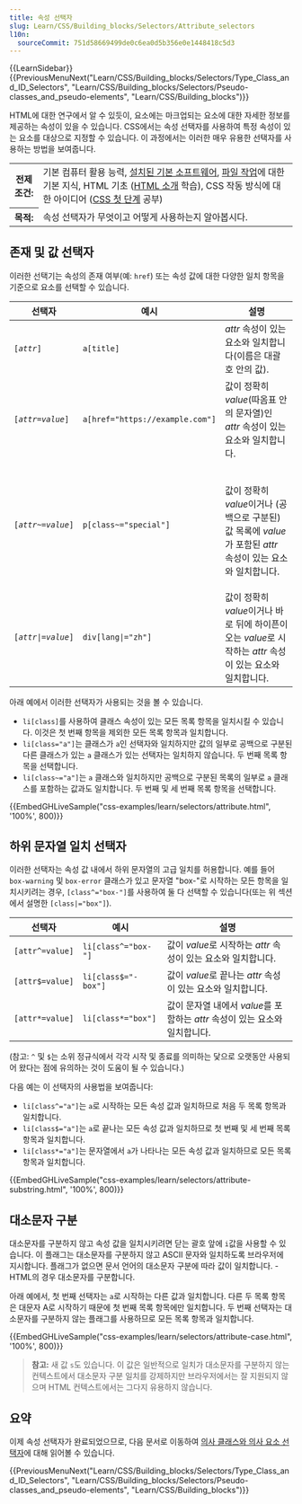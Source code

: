 ```yaml
---
title: 속성 선택자
slug: Learn/CSS/Building_blocks/Selectors/Attribute_selectors
l10n:
  sourceCommit: 751d58669499de0c6ea0d5b356e0e1448418c5d3
---
```


{{LearnSidebar}}{{PreviousMenuNext("Learn/CSS/Building_blocks/Selectors/Type_Class_and_ID_Selectors", "Learn/CSS/Building_blocks/Selectors/Pseudo-classes_and_pseudo-elements", "Learn/CSS/Building_blocks")}}

HTML에 대한 연구에서 알 수 있듯이, 요소에는 마크업되는 요소에 대한 자세한 정보를 제공하는 속성이 있을 수 있습니다. CSS에서는 속성 선택자를 사용하여 특정 속성이 있는 요소를 대상으로 지정할 수 있습니다. 이 과정에서는 이러한 매우 유용한 선택자를 사용하는 방법을 보여줍니다.

<table>
  <tbody>
    <tr>
      <th scope="row">전제조건:</th>
      <td>
        기본 컴퓨터 활용 능력,
        <a
          href="/ko/docs/Learn/Getting_started_with_the_web/Installing_basic_software"
          >설치된 기본 소프트웨어</a
        >,
        <a
          href="/ko/docs/Learn/Getting_started_with_the_web/Dealing_with_files"
          >파일 작업</a
        >에 대한 기본 지식, HTML 기초 (<a href="/ko/docs/Learn/HTML/Introduction_to_HTML"
          >HTML 소개</a
        > 학습), CSS 작동 방식에 대한 아이디어 (<a href="/ko/docs/Learn/CSS/First_steps">CSS 첫 단계</a> 공부)
      </td>
    </tr>
    <tr>
      <th scope="row">목적:</th>
      <td>속성 선택자가 무엇이고 어떻게 사용하는지 알아봅시다.</td>
    </tr>
  </tbody>
</table>

## 존재 및 값 선택자

이러한 선택기는 속성의 존재 여부(예: `href`) 또는 속성 값에 대한 다양한 일치 항목을 기준으로 요소를 선택할 수 있습니다.

<table class="standard-table">
  <thead>
    <tr>
      <th scope="col">선택자</th>
      <th scope="col">예시</th>
      <th scope="col">설명</th>
    </tr>
  </thead>
  <tbody>
    <tr>
      <td><code>[<em>attr</em>]</code></td>
      <td><code>a[title]</code></td>
      <td>
        <em>attr</em> 속성이 있는 요소와 일치합니다(이름은 대괄호 안의 값).
      </td>
    </tr>
    <tr>
      <td><code>[<em>attr</em>=<em>value</em>]</code></td>
      <td><code>a[href="https://example.com"]</code></td>
      <td>
        값이 정확히 <em>value</em>(따옴표 안의 문자열)인 <em>attr</em> 속성이 있는 요소와 일치합니다.
      </td>
    </tr>
    <tr>
      <td><code>[<em>attr</em>~=<em>value</em>]</code></td>
      <td><code>p[class~="special"]</code></td>
      <td>
        <p>
          <br />
          값이 정확히 <em>value</em>이거나 (공백으로 구분된) 값 목록에 <em>value</em>가 포함된 <em>attr</em> 속성이 있는 요소와 일치합니다.
        </p>
      </td>
    </tr>
    <tr>
      <td><code>[<em>attr</em>|=<em>value</em>]</code></td>
      <td><code>div[lang|="zh"]</code></td>
      <td>
        값이 정확히 <em>value</em>이거나 바로 뒤에 하이픈이 오는 <em>value</em>로 시작하는 <em>attr</em> 속성이 있는 요소와 일치합니다.
      </td>
    </tr>
  </tbody>
</table>

아래 예에서 이러한 선택자가 사용되는 것을 볼 수 있습니다.

- `li[class]`를 사용하여 클래스 속성이 있는 모든 목록 항목을 일치시킬 수 있습니다. 이것은 첫 번째 항목을 제외한 모든 목록 항목과 일치합니다.
- `li[class="a"]`는 클래스가 `a`인 선택자와 일치하지만 값의 일부로 공백으로 구분된 다른 클래스가 있는 `a` 클래스가 있는 선택자는 일치하지 않습니다. 두 번째 목록 항목을 선택합니다.
- `li[class~="a"]`는 `a` 클래스와 일치하지만 공백으로 구분된 목록의 일부로 `a` 클래스를 포함하는 값과도 일치합니다. 두 번째 및 세 번째 목록 항목을 선택합니다.

{{EmbedGHLiveSample("css-examples/learn/selectors/attribute.html", '100%', 800)}}

## 하위 문자열 일치 선택자

이러한 선택자는 속성 값 내에서 하위 문자열의 고급 일치를 허용합니다. 예를 들어 `box-warning` 및 `box-error` 클래스가 있고 문자열 "box-"로 시작하는 모든 항목을 일치시키려는 경우, `[class^="box-"]`를 사용하여 둘 다 선택할 수 있습니다(또는 위 섹션에서 설명한 `[class|="box"]`).

| 선택자          | 예시                | 설명                                                                        |
| --------------- | ------------------- | --------------------------------------------------------------------------- |
| `[attr^=value]` | `li[class^="box-"]` | 값이 *value*로 시작하는 _attr_ 속성이 있는 요소와 일치합니다.               |
| `[attr$=value]` | `li[class$="-box"]` | 값이 *value*로 끝나는 _attr_ 속성이 있는 요소와 일치합니다.                 |
| `[attr*=value]` | `li[class*="box"]`  | 값이 문자열 내에서 *value*를 포함하는 _attr_ 속성이 있는 요소와 일치합니다. |

(참고: `^` 및 `$`는 소위 정규식에서 각각 시작 및 종료를 의미하는 닻으로 오랫동안 사용되어 왔다는 점에 유의하는 것이 도움이 될 수 있습니다.)

다음 예는 이 선택자의 사용법을 보여줍니다:

- `li[class^="a"]`는 `a`로 시작하는 모든 속성 값과 일치하므로 처음 두 목록 항목과 일치합니다.
- `li[class$="a"]`는 `a`로 끝나는 모든 속성 값과 일치하므로 첫 번째 및 세 번째 목록 항목과 일치합니다.
- `li[class*="a"]`는 문자열에서 `a`가 나타나는 모든 속성 값과 일치하므로 모든 목록 항목과 일치합니다.

{{EmbedGHLiveSample("css-examples/learn/selectors/attribute-substring.html", '100%', 800)}}

## 대소문자 구분

대소문자를 구분하지 않고 속성 값을 일치시키려면 닫는 괄호 앞에 `i`값을 사용할 수 있습니다. 이 플래그는 대소문자를 구분하지 않고 ASCII 문자와 일치하도록 브라우저에 지시합니다. 플래그가 없으면 문서 언어의 대소문자 구분에 따라 값이 일치합니다. - HTML의 경우 대소문자를 구분합니다.

아래 예에서, 첫 번째 선택자는 `a`로 시작하는 다른 값과 일치합니다. 다른 두 목록 항목은 대문자 A로 시작하기 때문에 첫 번째 목록 항목에만 일치합니다. 두 번째 선택자는 대소문자를 구분하지 않는 플래그를 사용하므로 모든 목록 항목과 일치합니다.

{{EmbedGHLiveSample("css-examples/learn/selectors/attribute-case.html", '100%', 800)}}

> **참고:** 새 값 `s`도 있습니다. 이 값은 일반적으로 일치가 대소문자를 구분하지 않는 컨텍스트에서 대소문자 구분 일치를 강제하지만 브라우저에서는 잘 지원되지 않으며 HTML 컨텍스트에서는 그다지 유용하지 않습니다.

## 요약

이제 속성 선택자가 완료되었으므로, 다음 문서로 이동하여 [의사 클래스와 의사 요소 선택자](/ko/docs/Learn/CSS/Building_blocks/Selectors/Pseudo-classes_and_pseudo-elements)에 대해 읽어볼 수 있습니다.

{{PreviousMenuNext("Learn/CSS/Building_blocks/Selectors/Type_Class_and_ID_Selectors", "Learn/CSS/Building_blocks/Selectors/Pseudo-classes_and_pseudo-elements", "Learn/CSS/Building_blocks")}}

